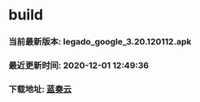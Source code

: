 # build

### 当前最新版本: legado_google_3.20.120112.apk
### 最近更新时间: 2020-12-01 12:49:36
### 下载地址: [蓝奏云](https://wwa.lanzous.com/b0d8bblej)

